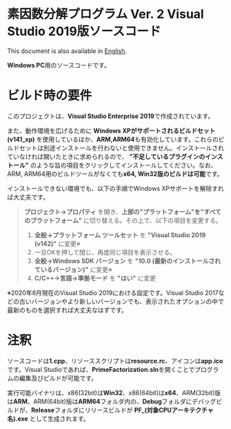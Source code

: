 # 素因数分解プログラム Ver. 2 Visual Studio 2019版ソースコード
This document is also available in [English](readme_en.md).

**Windows PC**用のソースコードです。

# ビルド時の要件
このプロジェクトは、**Visual Studio Enterprise 2019**で作成されています。

また、動作環境を広げるために **Windows XPがサポートされるビルドセット(v141_xp)** を使用しているほか、**ARM,ARM64**も有効化しています。これらのビルドセットは別途インストールを行わないと使用できません。インストールされていなければ開いたときに求められるので、 **"不足しているプラグインのインストール"** のような旨の項目をクリックしてインストールしてください。なお、ARM, ARM64用のビルドツールがなくても**x64, Win32版のビルドは可能**です。

インストールできない環境でも、以下の手順でWindows XPサポートを解除すれば大丈夫です。

>**プロジェクト->プロパティ** を開き、**上部の"プラットフォーム"を"すべてのプラットフォーム"** に切り替える。その上で、以下の項目を変更する。
>
>1. **全般->プラットフォーム ツールセット** を **"Visual Studio 2019 (v142)"** に変更※
>1. 一旦OKを押して閉じ、再度同じ項目を表示させる。
>1. **全般->Windows SDK バージョン** を **"10.0 (最新のインストールされているバージョン)"** に変更※
>1. **C/C++->言語->準拠モード** を **"はい"** に変更

※2020年8月現在のVisual Studio 2019における設定です。Visual Studio 2017などの古いバージョンやより新しいバージョンでも、表示されたオプションの中で最新のものを選択すれば大丈夫なはずです。

# 注釈
ソースコードは**1.cpp**、リソーススクリプトは**resource.rc**、アイコンは**app.ico**です。Visual Studioであれば、**PrimeFactorization.sln**を開くことでプログラムの編集及びビルドが可能です。

実行可能バイナリは、x86(32bit)は**Win32**、x86(64bit)は**x64**、ARM(32bit)版は**ARM**、ARM(64bit)版は**ARM64**フォルダ内の、**Debug**フォルダにデバッグビルドが、**Release**フォルダにリリースビルドが **PF_(対象CPUアーキテクチャ名).exe** として生成されます。
